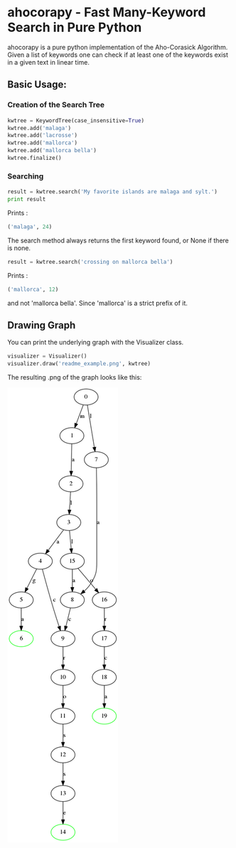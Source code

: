 # ahocorapy - Fast Many-Keyword Search in Pure Python

ahocorapy is a pure python implementation of the Aho-Corasick Algorithm.
Given a list of keywords one can check if at least one of the keywords exist in a given text in linear time.

## Basic Usage:

### Creation of the Search Tree

```python
kwtree = KeywordTree(case_insensitive=True)
kwtree.add('malaga')
kwtree.add('lacrosse')
kwtree.add('mallorca')
kwtree.add('mallorca bella')
kwtree.finalize()
```

### Searching

```python
result = kwtree.search('My favorite islands are malaga and sylt.')
print result
```

Prints :
```python
('malaga', 24)
```

The search method always returns the first keyword found, or None if there is none.

```python
result = kwtree.search('crossing on mallorca bella')
```

Prints :
```python
('mallorca', 12)
```
and not 'mallorca bella'. Since 'mallorca' is a strict prefix of it.

## Drawing Graph

You can print the underlying graph with the Visualizer class.

```python
visualizer = Visualizer()
visualizer.draw('readme_example.png', kwtree)
```

The resulting .png of the graph looks like this: 

![graph for kwtree](img/readme_example.png "Keyword Tree")


